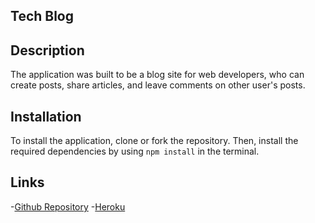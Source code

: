 ## Tech Blog

## Description
The application was built to be a blog site for web developers, who can create posts, share articles, and leave comments on other user's posts.

## Installation
To install the application, clone or fork the repository. Then, install the required dependencies by using `npm install` in the terminal.

## Links
-[Github Repository](https://github.com/hlnicks/tech-blog)
-[Heroku](https://sheltered-spire-81034.herokuapp.com/)
